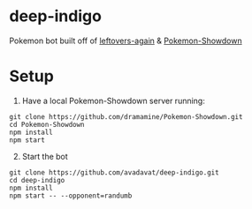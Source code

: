 # deep-indigo
Pokemon bot built off of [leftovers-again](https://github.com/dramamine/leftovers-again) & [Pokemon-Showdown](https://github.com/smogon/Pokemon-Showdown)

# Setup
1. Have a local Pokemon-Showdown server running:
```
git clone https://github.com/dramamine/Pokemon-Showdown.git
cd Pokemon-Showdown
npm install
npm start
```
2. Start the bot
```
git clone https://github.com/avadavat/deep-indigo.git
cd deep-indigo
npm install
npm start -- --opponent=randumb
```
